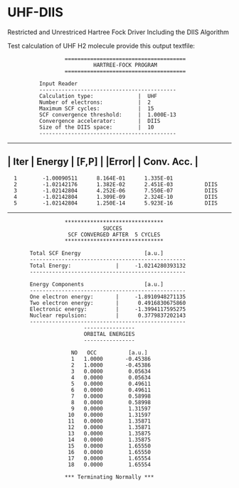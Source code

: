 # UHF-DIIS
Restricted and Unrestriced Hartree Fock Driver Including the DIIS Algorithm

Test calculation of UHF H2 molecule provide this output textfile:



                      ======================================
                               HARTREE-FOCK PROGRAM
                      ======================================

              Input Reader
              -------------------------------------------
              Calculation type:              |  UHF
              Number of electrons:           |  2
              Maximum SCF cycles:            |  15
              SCF convergence threshold:     |  1.000E-13
              Convergence accelerator:       |  DIIS
              Size of the DIIS space:        |  10
              -------------------------------------------



 ----------------------------------------------------------------------------
 |  Iter  |         Energy         |       [F,P]      |       |Error|       |      Conv. Acc.      |
 ----------------------------------------------------------------------------
      1        -1.00090511      8.164E-01      1.335E-01
      2        -1.02142176      1.382E-02      2.451E-03          DIIS
      3        -1.02142804      4.252E-06      7.550E-07          DIIS
      4        -1.02142804      1.309E-09      2.324E-10          DIIS
      5        -1.02142804      1.250E-14      5.923E-16          DIIS
 ----------------------------------------------------------------------------

                      *******************************
                                  SUCCES
                       SCF CONVERGED AFTER  5 CYCLES
                      *******************************

           Total SCF Energy                    [a.u.]
           -------------------------------------------------
           Total Energy:              |     -1.0214280393132
           -------------------------------------------------

           Energy Components                   [a.u.]
           -------------------------------------------------
           One electron energy:       |     -1.8910948271135
           Two electron energy:       |      0.4916830675860
           Electronic energy:         |     -1.3994117595275
           Nuclear repulsion:         |      0.3779837202143
           -------------------------------------------------
                            ----------------
                            ORBITAL ENERGIES
                            ----------------

                        NO   OCC          [a.u.]
                        1   1.0000       -0.45386
                        2   1.0000       -0.45386
                        3   0.0000        0.05634
                        4   0.0000        0.05634
                        5   0.0000        0.49611
                        6   0.0000        0.49611
                        7   0.0000        0.58998
                        8   0.0000        0.58998
                        9   0.0000        1.31597
                       10   0.0000        1.31597
                       11   0.0000        1.35871
                       12   0.0000        1.35871
                       13   0.0000        1.35875
                       14   0.0000        1.35875
                       15   0.0000        1.65550
                       16   0.0000        1.65550
                       17   0.0000        1.65554
                       18   0.0000        1.65554

                      *** Terminating Normally ***

